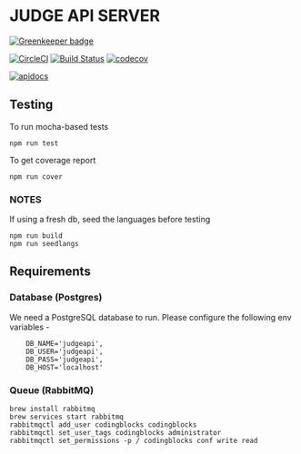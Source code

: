 # JUDGE API SERVER

[![Greenkeeper badge](https://badges.greenkeeper.io/coding-blocks/judge-api.svg)](https://greenkeeper.io/)

[![CircleCI](https://circleci.com/gh/coding-blocks/judge-api.svg?style=svg)](https://circleci.com/gh/coding-blocks/judge-api)
[![Build Status](https://travis-ci.org/coding-blocks/judge-api.svg?branch=master)](https://travis-ci.org/coding-blocks/judge-api)
[![codecov](https://codecov.io/gh/coding-blocks/judge-api/branch/master/graph/badge.svg)](https://codecov.io/gh/coding-blocks/judge-api)

[![apidocs](https://img.shields.io/badge/api-docs-blue.svg?style=popout-square)](http://docs.judge.codingblocks.in/)



## Testing

To run mocha-based tests
```shell
npm run test
```

To get coverage report
```shell
npm run cover
```


### NOTES
If using a fresh db, seed the languages before testing

```shell
npm run build
npm run seedlangs
```


## Requirements

### Database (Postgres)
We need a PostgreSQL database to run. Please configure the following env variables -

```env
    DB_NAME='judgeapi',
    DB_USER='judgeapi',
    DB_PASS='judgeapi',
    DB_HOST='localhost'
```
### Queue (RabbitMQ)

```
brew install rabbitmq
brew services start rabbitmq
rabbitmqctl add_user codingblocks codingblocks
rabbitmqctl set_user_tags codingblocks administrator
rabbitmqctl set_permissions -p / codingblocks conf write read
```